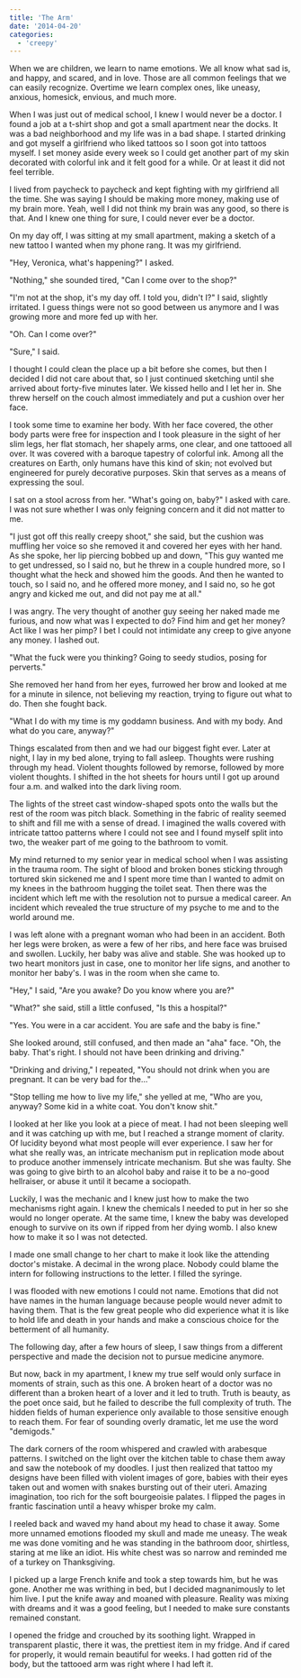 ```yaml
---
title: 'The Arm'
date: '2014-04-20'
categories:
  - 'creepy'
---
```


When we are children, we learn to name emotions. We all know what sad is, and
happy, and scared, and in love. Those are all common feelings that we can easily
recognize. Overtime we learn complex ones, like uneasy, anxious, homesick,
envious, and much more.

<!-- truncate -->


When I was just out of medical school, I knew I would never be a doctor. I found
a job at a t-shirt shop and got a small apartment near the docks. It was a bad
neighborhood and my life was in a bad shape. I started drinking and got myself a
girlfriend who liked tattoos so I soon got into tattoos myself. I set money
aside every week so I could get another part of my skin decorated with colorful
ink and it felt good for a while. Or at least it did not feel terrible.

I lived from paycheck to paycheck and kept fighting with my girlfriend all the
time. She was saying I should be making more money, making use of my brain more.
Yeah, well I did not think my brain was any good, so there is that. And I knew
one thing for sure, I could never ever be a doctor.

On my day off, I was sitting at my small apartment, making a sketch of a new
tattoo I wanted when my phone rang. It was my girlfriend.

"Hey, Veronica, what's happening?" I asked.

"Nothing," she sounded tired, "Can I come over to the shop?"

"I'm not at the shop, it's my day off. I told you, didn't I?" I said, slightly
irritated. I guess things were not so good between us anymore and I was growing
more and more fed up with her.

"Oh. Can I come over?"

"Sure," I said.

I thought I could clean the place up a bit before she comes, but then I decided
I did not care about that, so I just continued sketching until she arrived about
forty-five minutes later. We kissed hello and I let her in. She threw herself on
the couch almost immediately and put a cushion over her face.

I took some time to examine her body. With her face covered, the other body
parts were free for inspection and I took pleasure in the sight of her slim
legs, her flat stomach, her shapely arms, one clear, and one tattooed all over.
It was covered with a baroque tapestry of colorful ink. Among all the creatures
on Earth, only humans have this kind of skin; not evolved but engineered for
purely decorative purposes. Skin that serves as a means of expressing the soul.

I sat on a stool across from her. "What's going on, baby?" I asked with care. I
was not sure whether I was only feigning concern and it did not matter to me.

"I just got off this really creepy shoot," she said, but the cushion was
muffling her voice so she removed it and covered her eyes with her hand. As she
spoke, her lip piercing bobbed up and down, "This guy wanted me to get
undressed, so I said no, but he threw in a couple hundred more, so I thought
what the heck and showed him the goods. And then he wanted to touch, so I said
no, and he offered more money, and I said no, so he got angry and kicked me out,
and did not pay me at all."

I was angry. The very thought of another guy seeing her naked made me furious,
and now what was I expected to do? Find him and get her money? Act like I was
her pimp? I bet I could not intimidate any creep to give anyone any money. I
lashed out.

"What the fuck were you thinking? Going to seedy studios, posing for perverts."

She removed her hand from her eyes, furrowed her brow and looked at me for a
minute in silence, not believing my reaction, trying to figure out what to do.
Then she fought back.

"What I do with my time is my goddamn business. And with my body. And what do
you care, anyway?"

Things escalated from then and we had our biggest fight ever. Later at night, I
lay in my bed alone, trying to fall asleep. Thoughts were rushing through my
head. Violent thoughts followed by remorse, followed by more violent thoughts. I
shifted in the hot sheets for hours until I got up around four a.m. and walked
into the dark living room.

The lights of the street cast window-shaped spots onto the walls but the rest of
the room was pitch black. Something in the fabric of reality seemed to shift and
fill me with a sense of dread. I imagined the walls covered with intricate
tattoo patterns where I could not see and I found myself split into two, the
weaker part of me going to the bathroom to vomit.

My mind returned to my senior year in medical school when I was assisting in the
trauma room. The sight of blood and broken bones sticking through tortured skin
sickened me and I spent more time than I wanted to admit on my knees in the
bathroom hugging the toilet seat. Then there was the incident which left me with
the resolution not to pursue a medical career. An incident which revealed the
true structure of my psyche to me and to the world around me.

I was left alone with a pregnant woman who had been in an accident. Both her
legs were broken, as were a few of her ribs, and here face was bruised and
swollen. Luckily, her baby was alive and stable. She was hooked up to two heart
monitors just in case, one to monitor her life signs, and another to monitor her
baby's. I was in the room when she came to.

"Hey," I said, "Are you awake? Do you know where you are?"

"What?" she said, still a little confused, "Is this a hospital?"

"Yes. You were in a car accident. You are safe and the baby is fine."

She looked around, still confused, and then made an "aha" face. "Oh, the baby.
That's right. I should not have been drinking and driving."

"Drinking and driving," I repeated, "You should not drink when you are pregnant.
It can be very bad for the..."

"Stop telling me how to live my life," she yelled at me, "Who are you, anyway?
Some kid in a white coat. You don't know shit."

I looked at her like you look at a piece of meat. I had not been sleeping well
and it was catching up with me, but I reached a strange moment of clarity. Of
lucidity beyond what most people will ever experience. I saw her for what she
really was, an intricate mechanism put in replication mode about to produce
another immensely intricate mechanism. But she was faulty. She was going to give
birth to an alcohol baby and raise it to be a no-good hellraiser, or abuse it
until it became a sociopath.

Luckily, I was the mechanic and I knew just how to make the two mechanisms right
again. I knew the chemicals I needed to put in her so she would no longer
operate. At the same time, I knew the baby was developed enough to survive on
its own if ripped from her dying womb. I also knew how to make it so I was not
detected.

I made one small change to her chart to make it look like the attending doctor's
mistake. A decimal in the wrong place. Nobody could blame the intern for
following instructions to the letter. I filled the syringe.

I was flooded with new emotions I could not name. Emotions that did not have
names in the human language because people would never admit to having them.
That is the few great people who did experience what it is like to hold life and
death in your hands and make a conscious choice for the betterment of all
humanity.

The following day, after a few hours of sleep, I saw things from a different
perspective and made the decision not to pursue medicine anymore.

But now, back in my apartment, I knew my true self would only surface in moments
of strain, such as this one. A broken heart of a doctor was no different than a
broken heart of a lover and it led to truth. Truth is beauty, as the poet once
said, but he failed to describe the full complexity of truth. The hidden fields
of human experience only available to those sensitive enough to reach them. For
fear of sounding overly dramatic, let me use the word "demigods."

The dark corners of the room whispered and crawled with arabesque patterns. I
switched on the light over the kitchen table to chase them away and saw the
notebook of my doodles. I just then realized that tattoo my designs have been
filled with violent images of gore, babies with their eyes taken out and women
with snakes bursting out of their uteri. Amazing imagination, too rich for the
soft bourgeoisie palates. I flipped the pages in frantic fascination until a
heavy whisper broke my calm.

I reeled back and waved my hand about my head to chase it away. Some more
unnamed emotions flooded my skull and made me uneasy. The weak me was done
vomiting and he was standing in the bathroom door, shirtless, staring at me like
an idiot. His white chest was so narrow and reminded me of a turkey on
Thanksgiving.

I picked up a large French knife and took a step towards him, but he was gone.
Another me was writhing in bed, but I decided magnanimously to let him live. I
put the knife away and moaned with pleasure. Reality was mixing with dreams and
it was a good feeling, but I needed to make sure constants remained constant.

I opened the fridge and crouched by its soothing light. Wrapped in transparent
plastic, there it was, the prettiest item in my fridge. And if cared for
properly, it would remain beautiful for weeks. I had gotten rid of the body, but
the tattooed arm was right where I had left it.
